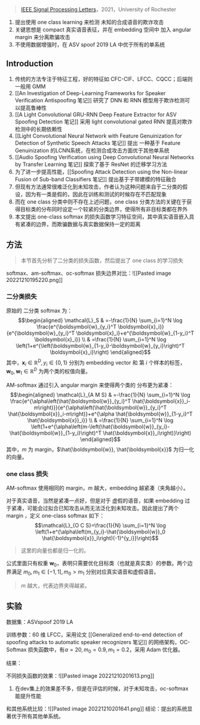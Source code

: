 > [IEEE Signal Processing Letters](https://ieeexplore.ieee.org/xpl/RecentIssue.jsp?punumber=97)，2021，University of Rochester

1. 提出使用 one class learning 来检测 未知的合成语音的欺诈攻击
2. 关键思想是 compact 真实语音表征，并在 embedding 空间中 加入 angular margin 来分离欺骗攻击
3. 不使用数据增强时，在 ASV spoof 2019 LA 中优于所有的单系统


## Introduction

1. 传统的方法专注于特征工程，好的特征如 CFC-CIF、LFCC、CQCC；后端则一般用 GMM
2. [[An Investigation of Deep-Learning Frameworks for Speaker Verification Antispoofing 笔记]] 研究了 DNN 和 RNN 模型用于欺诈检测可以提高鲁棒性
3. [[A Light Convolutional GRU-RNN Deep Feature Extractor for ASV Spoofing Detection 笔记]] 采用 light convolutional gated RNN 提高对欺诈检测中的长期依赖性
4. [[Light Convolutional Neural Network with Feature Genuinization for Detection of Synthetic Speech Attacks 笔记]] 提出 一种基于 Feature Genuinization 的LCNN系统，在检测合成攻击方面优于其他单系统
5. [[Audio Spoofing Verification using Deep Convolutional Neural Networks by Transfer Learning 笔记]] 探索了基于 ResNet 的迁移学习方法
6. 为了进一步提高性能，[[Spoofing Attack Detection using the Non-linear Fusion of Sub-band Classifiers 笔记]] 提出基于子带建模的特征融合
7. 但现有方法通常很难泛化到未知攻击，作者认为这种问题来自于二分类的假设，因为有一类是假的，因此在训练和测试的时候存在不匹配现象
8. 而在 one class 分类中则不存在上述问题，one class 分类方法的关键在于获得目标类的分布同时设定一个较紧的分类边界，使得所有非目标类都在界外
9. 本文提出 one-class softmax 的损失函数学习特征空间，其中真实语音嵌入具有紧凑的边界，而欺骗数据与真实数据保持一定的距离

## 方法
> 本节首先分析了二分类的损失函数，然后提出了 one class 的学习损失

softmax、am-softmax、oc-softmax 损失边界对比：![[Pasted image 20221210195220.png]]

### 二分类损失

原始的 二分类 softmax 为：$$\begin{aligned}
\mathcal{L}_S & =-\frac{1}{N} \sum_{i=1}^N \log \frac{e^{\boldsymbol{w}_{y_i}^T \boldsymbol{x}_i}}{e^{\boldsymbol{w}_{y_i}^T \boldsymbol{x}_i}+e^{\boldsymbol{w}_{1-y_i}^T \boldsymbol{x}_i}} \\
& =\frac{1}{N} \sum_{i=1}^N \log \left(1+e^{\left(\boldsymbol{w}_{1-y_i}-\boldsymbol{w}_{y_i}\right)^T \boldsymbol{x}_i}\right)
\end{aligned}$$
其中，$\boldsymbol{x}_i \in \mathbb{R}^D,y_i \in\{0,1\}$ 分别为 embedding vector 和 第 $i$ 个样本的标签，$\boldsymbol{w}_0, \boldsymbol{w}_1 \in \mathbb{R}^D$ 为两个类的权值向量。

AM-softmax 通过引入 angular margin 来使得两个类的 分布更为紧凑：$$\begin{aligned}
\mathcal{L}_{A M S} & =-\frac{1}{N} \sum_{i=1}^N \log \frac{e^{\alpha\left(\hat{\boldsymbol{w}}_{y_i}^T \hat{\boldsymbol{x}}_i-m\right)}}{e^{\alpha\left(\hat{\boldsymbol{w}}_{y_i}^T \hat{\boldsymbol{x}}_i-m\right)}+e^{\alpha \hat{\boldsymbol{w}}_{1-y_i}^T \hat{\boldsymbol{x}}_i}} \\
& =\frac{1}{N} \sum_{i=1}^N \log \left(1+e^{\alpha\left(m-\left(\hat{\boldsymbol{w}}_{y_i}-\hat{\boldsymbol{w}}_{1-y_i}\right)^T \hat{\boldsymbol{x}}_i\right)}\right)
\end{aligned}$$
其中，$m$ 为 margin，$\hat{\boldsymbol{w}}, \hat{\boldsymbol{x}}$ 为归一化的向量。

### one class 损失

AM-softmax 使用相同的 margin，$m$ 越大，embedding 越紧凑（夹角越小）。

对于真实语音，当然是紧凑一点好，但是对于 虚假的语音，如果 embedding 过于紧凑，可能会过拟合已知攻击从而无法泛化到未知攻击。因此提出了两个 margin ，定义 one-class softmax 如下：$$\mathcal{L}_{O C S}=\frac{1}{N} \sum_{i=1}^N \log \left(1+e^{\alpha\left(m_{y_i}-\hat{\boldsymbol{w}}_0 \hat{\boldsymbol{x}}_i\right)(-1)^{y_i}}\right)$$
> 这里的向量也都是归一化的。

公式里面只有权重 $\boldsymbol{w}_0$，表明只需要优化目标类（也就是真实类）的参数。两个边界满足 $m_0, m_1 \in[-1,1], m_0>m_1$ 分别对应真实语音和虚假语音。
> $m$ 越大，代表边界夹得越紧。

## 实验

数据集：ASVspoof 2019 LA

训练参数：60 维 LFCC，采用论文 [[Generalized end-to-end detection of spoofing attacks to automatic speaker recognizers 笔记]] 的网络架构，OC-Softmax 损失函数中，有$\alpha=20,m_0=0.9,m_1=0.2$，采用 Adam 优化器。

结果：

不同损失函数的效果：![[Pasted image 20221210201613.png]]
1. 在dev集上的效果差不多，但是在评估的时候，对于未知攻击，oc-softmax 能提升性能

和其他系统比较：![[Pasted image 20221210201641.png]]
结论：提出的系统显著优于所有其他单系统。

